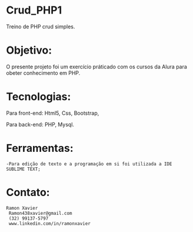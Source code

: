 # Crud_PHP1
Treino de PHP crud simples.

<h1>Objetivo:</h1>
O presente projeto foi um exercício práticado com os cursos da Alura para obeter conhecimento em PHP.

# Tecnologias:

Para front-end: 
	Html5,
	Css,
  Bootstrap,

Para back-end:
	PHP, 
	Mysql.


# Ferramentas:
	-Para edição de texto e a programação em si foi utilizada a IDE SUBLIME TEXT; 
        
# Contato: 
	Ramon Xavier
	 Ramon438xavier@gmail.com
	 (32) 99137-5797
	 www.linkedin.com/in/ramonxavier
